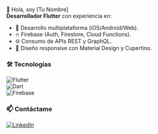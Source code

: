 👋 Hola, soy [Tu Nombre]  
**Desarrollador Flutter** con experiencia en:  
- 📱 Desarrollo multiplataforma (iOS/Android/Web).  
- 🔥 Firebase (Auth, Firestore, Cloud Functions).  
- 🌐 Consumo de APIs REST y GraphQL.  
- 🎨 Diseño responsive con Material Design y Cupertino.  

### 🛠️ Tecnologías  
![Flutter](https://img.shields.io/badge/Flutter-02569B?style=flat&logo=flutter)  
![Dart](https://img.shields.io/badge/Dart-0175C2?style=flat&logo=dart)  
![Firebase](https://img.shields.io/badge/Firebase-FFCA28?style=flat&logo=firebase)  

### 📫 Contáctame  
[![LinkedIn](https://img.shields.io/badge/LinkedIn-0077B5?style=flat&logo=linkedin)](tu-enlace)    
